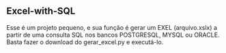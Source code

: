 ## Excel-with-SQL
Esse é um projeto pequeno, e sua função é gerar um EXEL (arquivo.xslx) a partir de uma consulta SQL nos bancos POSTGRESQL, MYSQL ou ORACLE. Basta fazer o download do gerar_excel.py e executá-lo. 
